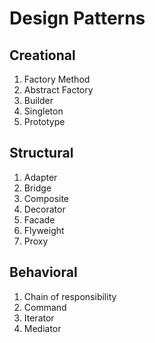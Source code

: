 # Design Patterns

## Creational

1. Factory Method
2. Abstract Factory
3. Builder
4. Singleton
5. Prototype

## Structural

1. Adapter
2. Bridge
3. Composite
4. Decorator
5. Facade
6. Flyweight
7. Proxy

## Behavioral

1. Chain of responsibility
2. Command
3. Iterator
4. Mediator